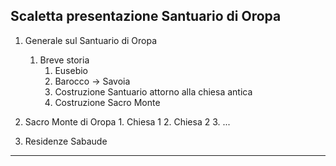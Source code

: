 ## Scaletta presentazione Santuario di Oropa
1. Generale sul Santuario di Oropa  
	1. Breve storia
		1. Eusebio
		2. Barocco -> Savoia
		3. Costruzione Santuario attorno alla chiesa antica
		4. Costruzione Sacro Monte

2. Sacro Monte di Oropa
		1. Chiesa 1
		2. Chiesa 2
		3. ...
3. Residenze Sabaude


---

